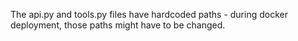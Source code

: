 The api.py and tools.py files have hardcoded paths - during docker deployment, those paths might have to be changed.
